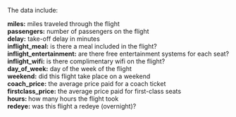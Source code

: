 The data include:

<b>miles:</b> miles traveled through the flight <br>
<b>passengers:</b> number of passengers on the flight <br>
<b>delay:</b> take-off delay in minutes <br>
<b>inflight_meal:</b> is there a meal included in the flight? <br>
<b>inflight_entertainment:</b> are there free entertainment systems for each seat? <br>
<b>inflight_wifi:</b> is there complimentary wifi on the flight?<br>
<b>day_of_week:</b> day of the week of the flight<br>
<b>weekend:</b> did this flight take place on a weekend<br>
<b>coach_price:</b> the average price paid for a coach ticket<br>
<b>firstclass_price:</b> the average price paid for first-class seats<br>
<b>hours: </b> how many hours the flight took<br>
<b>redeye:</b> was this flight a redeye (overnight)?<br>
